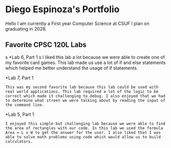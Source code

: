 
# Diego Espinoza's Portfolio 

Hello I am currently a First year Computer Science at CSUF I plan on graduating in 2028.
 
## Favorite CPSC 120L Labs 
s
*Lab 6, Part 1 
s
    I liked this lab a lot because we were able to create one of my favorite card games. This lab made us use a lot of if and else statements which helped me better understand the usage of if statements.

*Lab 7, Part 1 

    This was my second favorite lab because this lab could be used with real world applications. This lab required a lot of the logic to be correct which made it challenging to debug. I also enjoyed that we had to determine what street we were talking about by reading the input of the command line.

*Lab 5, Part 1

    I enjoyed this simple but challenging lab because we were able to find the area of rectangles with our code. In this lab we used the formula Area = L x W to get the answer for the user. I also liked that I was able to solve math problems using code which would allow us to build calculators.



